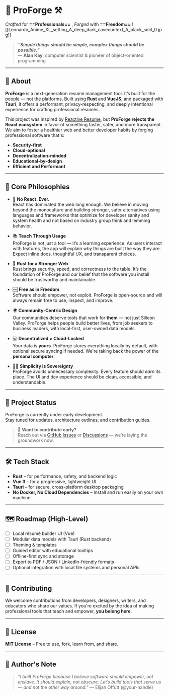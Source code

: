 # 👔 ProForge ⚒️
*Crafted* for **==Professionals==** , *Forged* with **==Freedom==**
![[Leonardo_Anime_XL_setting_A_deep_dark_cavecontext_A_black_smit_0.jpg]]
> ***“Simple things should be simple, complex things should be possible.”***  
	— **Alan Kay**, computer scientist & pioneer of object-oriented programming
---

## 📖 About

**ProForge** is a next-generation resume management tool. It’s built for the people — not the platforms. Built using **Rust** and **VueJS**, and packaged with **Tauri**, it offers a performant, privacy-respecting, and deeply intentional experience for crafting professional résumés.

This project was inspired by [Reactive Resume](https://rxresu.me/), but **ProForge rejects the React ecosystem** in favor of something faster, safer, and more transparent. We aim to foster a healthier web and better developer habits by forging professional software that's:
- **Security-first**
- **Cloud-optional**
- **Decentralization-minded**
- **Educational-by-design**
- **Efficient and Performant**

---

## 🌟 Core Philosophies

- 🚫 **No React. Ever.**  
  React has dominated the web long enough. We believe in moving beyond the monoculture and building stronger, safer alternatives using languages and frameworks that optimize for developer sanity and system health and not based on industry group think and lemming behavior.

- 📚 **Teach Through Usage**  
  ProForge is not just a tool — it’s a learning experience. As users interact with features, the app will explain _why_ things are built the way they are. Expect inline docs, thoughtful UX, and transparent choices.

- 🦀 **Rust for a Stronger Web**  
  Rust brings security, speed, and correctness to the table. It’s the foundation of ProForge and our belief that the software you install should be trustworthy and maintainable.

- 🆓 **Free as in Freedom**  
  Software should empower, not exploit. ProForge is open-source and will always remain free to use, inspect, and improve.

- 🌍 **Community-Centric Design**  
  Our communities deserve tools that work for **them** — not just Silicon Valley. ProForge helps people build better lives, from job seekers to business leaders, with local-first, user-owned data models.

- 💻 **Decentralized > Cloud-Locked**  
  Your data is **yours**. ProForge stores everything locally by default, with optional secure syncing if needed. We're taking back the power of the **personal computer**.

- 🧘🏾 **Simplicity is Sovereignty**  
  ProForge avoids unnecessary complexity. Every feature should _earn_ its place. The UI and dev experience should be clean, accessible, and understandable.

---

## 🚧 Project Status

ProForge is currently under early development.  
Stay tuned for updates, architecture outlines, and contribution guides.

> 📢 **Want to contribute early?**  
> Reach out via [GitHub Issues](#) or [Discussions](#) — we’re laying the groundwork now.

---

## 🛠️ Tech Stack

- **Rust** – for performance, safety, and backend logic
- **Vue 3** – for a progressive, lightweight UI
- **Tauri** – for secure, cross-platform desktop packaging
- **No Docker, No Cloud Dependencies** – Install and run easily on your own machine

---

## 🗺️ Roadmap (High-Level)

- [ ] Local résumé builder UI (Vue)
- [ ] Modular data models with Tauri (Rust backend)
- [ ] Theming & templates
- [ ] Guided editor with educational tooltips
- [ ] Offline-first sync and storage
- [ ] Export to PDF / JSON / LinkedIn-friendly formats
- [ ] Optional integration with local file systems and personal APIs

---

## 🙌 Contributing

We welcome contributions from developers, designers, writers, and educators who share our values. If you're excited by the idea of making professional tools that teach and empower, **you belong here**.

---

## 📜 License

**MIT License** – Free to use, fork, learn from, and share.

---

## 🧠 Author's Note

> _“I built ProForge because I believe software should empower, not enslave. It should explain, not obscure. Let’s build tools that serve us — and not the other way around.”_ 
> — Elijah Offutt (@your-handle)
